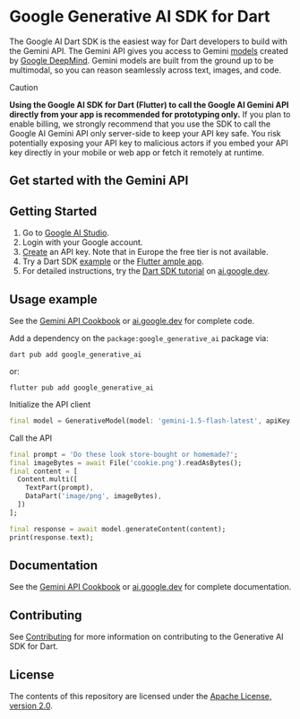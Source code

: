 # Google Generative AI SDK for Dart

The Google AI Dart SDK is the easiest way for Dart developers to build with the Gemini API. The Gemini API gives you access to Gemini [models](https://ai.google.dev/models/gemini) created by [Google DeepMind](https://deepmind.google/technologies/gemini/#introduction). Gemini models are built from the ground up to be multimodal, so you can reason seamlessly across text, images, and code.

> [!CAUTION]
> **Using the Google AI SDK for Dart (Flutter) to call the Google AI Gemini API
> directly from your app is recommended for prototyping only.** If you plan to
> enable billing, we strongly recommend that you use the SDK to call the Google
> AI Gemini API only server-side to keep your API key safe. You risk potentially
> exposing your API key to malicious actors if you embed your API key directly
> in your mobile or web app or fetch it remotely at runtime.

## Get started with the Gemini API

## Getting Started

1. Go to [Google AI Studio](https://aistudio.google.com/).
2. Login with your Google account.
3. [Create](https://aistudio.google.com/app/apikey) an API key. Note that in Europe the free tier is not available.
4. Try a Dart SDK [example](samples/dart) or the [Flutter ample app](samples/flutter_app/).
5. For detailed instructions, try the
[Dart SDK tutorial](https://ai.google.dev/gemini-api/docs/get-started/tutorial?lang=dart) on [ai.google.dev](https://ai.google.dev).

## Usage example

See the [Gemini API Cookbook](https://ai.google.dev/gemini-api/docs/get-started/tutorial?lang=dart) or [ai.google.dev](https://ai.google.dev) for complete code.

Add a dependency on the `package:google_generative_ai` package via:

```shell
dart pub add google_generative_ai
```

or:

```shell
flutter pub add google_generative_ai
```

Initialize the API client

```dart
final model = GenerativeModel(model: 'gemini-1.5-flash-latest', apiKey: apiKey);
```

Call the API

```dart
final prompt = 'Do these look store-bought or homemade?';
final imageBytes = await File('cookie.png').readAsBytes();
final content = [
  Content.multi([
    TextPart(prompt),
    DataPart('image/png', imageBytes),
  ])
];

final response = await model.generateContent(content);
print(response.text);

```

## Documentation

See the [Gemini API Cookbook](https://github.com/google-gemini/gemini-api-cookbook/) or [ai.google.dev](https://ai.google.dev) for complete documentation.

## Contributing

See [Contributing](CONTRIBUTING.md) for more information on contributing to the
Generative AI SDK for Dart.

## License

The contents of this repository are licensed under the
[Apache License, version 2.0](http://www.apache.org/licenses/LICENSE-2.0).
